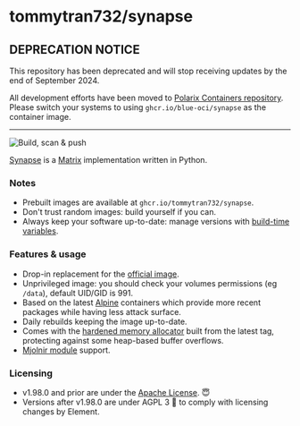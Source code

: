 # tommytran732/synapse

## DEPRECATION NOTICE

This repository has been deprecated and will stop receiving updates by the end of September 2024.

All development efforts have been moved to [Polarix Containers repository](https://github.com/polarix-containers/synapse). Please switch your systems to using `ghcr.io/blue-oci/synapse` as the container image.

---

![Build, scan & push](https://github.com/tommytran732/Synapse-Docker/actions/workflows/build.yml/badge.svg)

[Synapse](https://github.com/matrix-org/synapse) is a [Matrix](https://matrix.org/) implementation written in Python.

### Notes
- Prebuilt images are available at `ghcr.io/tommytran732/synapse`.
- Don't trust random images: build yourself if you can.
- Always keep your software up-to-date: manage versions with [build-time variables](https://github.com/TommyTran732/Synapse-Docker/blob/main/Dockerfile#L1-L4).

### Features & usage
- Drop-in replacement for the [official image](https://github.com/matrix-org/synapse/tree/develop/docker).
- Unprivileged image: you should check your volumes permissions (eg `/data`), default UID/GID is 991.
- Based on the latest [Alpine](https://alpinelinux.org/) containers which provide more recent packages while having less attack surface.
- Daily rebuilds keeping the image up-to-date.
- Comes with the [hardened memory allocator](https://github.com/GrapheneOS/hardened_malloc) built from the latest tag, protecting against some heap-based buffer overflows.
- [Mjolnir module](https://github.com/matrix-org/mjolnir/blob/main/docs/synapse_module.md) support.

### Licensing
- v1.98.0 and prior are under the [Apache License](https://www.apache.org/licenses/LICENSE-2.0). 😇
- Versions after v1.98.0 are under AGPL 3 🤮 to comply with licensing changes by Element.
